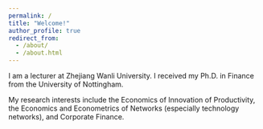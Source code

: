 ```yaml
---
permalink: /
title: "Welcome!"
author_profile: true
redirect_from: 
  - /about/
  - /about.html
---
```





I am a lecturer at Zhejiang Wanli University. I received my Ph.D. in Finance from the University of Nottingham.

My research interests include the Economics of Innovation of Productivity, the Economics and Econometrics of Networks (especially technology networks), and Corporate Finance. 









<!-- My teaching portfolio is centered in graduate-level Statistics and Econometrics. 


# Selected publications


I am a lecturer at Zhejiang Wanli University. I received my Ph.D. in Finance from the University of Nottingham.


-->
